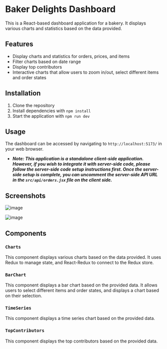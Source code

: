 # Baker Delights Dashboard

This is a React-based dashboard application for a bakery. It displays various charts and statistics based on the data provided.

## Features

- Display charts and statistics for orders, prices, and items
- Filter charts based on date range
- Display top contributors
- Interactive charts that allow users to zoom in/out, select different items and order states

## Installation

1. Clone the repository
2. Install dependencies with `npm install`
3. Start the application with `npm run dev`

## Usage

The dashboard can be accessed by navigating to `http://localhost:5173/` in your web browser.
- <b><i>Note: This application is a standalone client-side application. However, if you wish to integrate it with server-side code, please follow the server-side code setup instructions first. Once the server-side setup is complete, you can uncomment the server-side API URL in the `src/api/orders.jsx` file on the client side.</i></b>

## Screenshots

![image](https://github.com/RohithVY/bakery-dashboard/assets/110025038/1642082e-3a8c-4f70-941c-59033c2ae8ac)

![image](https://github.com/RohithVY/bakery-dashboard/assets/110025038/d0290a22-fe3a-4574-a46e-3a3ef093aa09)

  
## Components

### `Charts`

This component displays various charts based on the data provided. It uses Redux to manage state, and React-Redux to connect to the Redux store.

### `BarChart`

This component displays a bar chart based on the provided data. It allows users to select different items and order states, and displays a chart based on their selection.

### `TimeSeries`

This component displays a time series chart based on the provided data.

### `TopContributors`

This component displays the top contributors based on the provided data.


